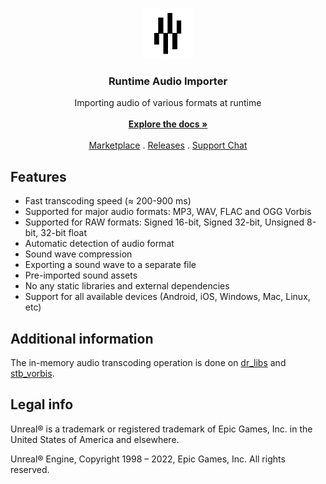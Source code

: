 <br/>
<p align="center">
  <a href="https://github.com/gtreshchev/runtimeaudioimporter">
    <img src="Resources/Icon128.png" alt="Logo" width="80" height="80">
  </a>

<h3 align="center">Runtime Audio Importer</h3>

  <p align="center">
    Importing audio of various formats at runtime
    <br/>
    <br/>
    <a href="https://github.com/gtreshchev/RuntimeAudioImporter/wiki"><strong>Explore the docs »</strong></a>
    <br/>
    <br/>
    <a href="https://unrealengine.com/marketplace/product/runtime-audio-importer">Marketplace</a>
    .
    <a href="https://github.com/gtreshchev/runtimeaudioimporter/releases">Releases</a>
    .
    <a href="https://t.me/georgydev">Support Chat</a>
  </p>

## Features

- Fast transcoding speed (≈ 200-900 ms)
- Supported for major audio formats: MP3, WAV, FLAC and OGG Vorbis
- Supported for RAW formats: Signed 16-bit, Signed 32-bit, Unsigned 8-bit, 32-bit float
- Automatic detection of audio format
- Sound wave compression
- Exporting a sound wave to a separate file
- Pre-imported sound assets
- No any static libraries and external dependencies
- Support for all available devices (Android, iOS, Windows, Mac, Linux, etc)

## Additional information

The in-memory audio transcoding operation is done on [dr_libs](https://github.com/mackron/dr_libs) and [stb_vorbis](https://github.com/nothings/stb/blob/master/stb_vorbis.c).

## Legal info

Unreal® is a trademark or registered trademark of Epic Games, Inc. in the United States of America and elsewhere.

Unreal® Engine, Copyright 1998 – 2022, Epic Games, Inc. All rights reserved.
